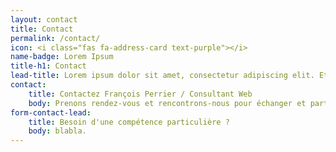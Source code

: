```yaml
---
layout: contact
title: Contact
permalink: /contact/
icon: <i class="fas fa-address-card text-purple"></i>
name-badge: Lorem Ipsum
title-h1: Contact
lead-title: Lorem ipsum dolor sit amet, consectetur adipiscing elit. Etiam nec justo enim.
contact:
    title: Contactez François Perrier / Consultant Web
    body: Prenons rendez-vous et rencontrons-nous pour échanger et partager autour de votre projet de création de site web et internet.
form-contact-lead:
    title: Besoin d'une compétence particulière ?
    body: blabla.
---
```

